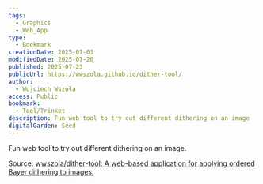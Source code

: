 ```yaml
---
tags:
  - Graphics
  - Web_App
type:
  - Bookmark
creationDate: 2025-07-03
modifiedDate: 2025-07-20
published: 2025-07-23
publicUrl: https://wwszola.github.io/dither-tool/
author:
  - Wojciech Wszoła
access: Public
bookmark:
  - Tool/Trinket
description: Fun web tool to try out different dithering on an image
digitalGarden: Seed
---
```


Fun web tool to try out different dithering on an image.

Source: [wwszola/dither-tool: A web-based application for applying ordered Bayer dithering to images.](https://github.com/wwszola/dither-tool)
